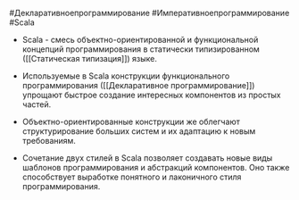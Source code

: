 #Декларативноепрограммирование #Императивноепрограммирование #Scala 

* Scala - смесь объектно-ориентированной и функциональной концепций программирования в статически типизированном ([[Статическая типизация]]) языке.

* Используемые в Scala конструкции функционального программирования ([[Декларативное программирование]]) упрощают быстрое создание интересных компонентов из простых частей.

* Объектно-ориентированные конструкции же облегчают структурирование больших систем и их адаптацию к новым требованиям.

* Сочетание двух стилей в Scala позволяет создавать новые виды шаблонов программирования и абстракций компонентов. Оно также способствует выработке понятного и лаконичного стиля программирования.
